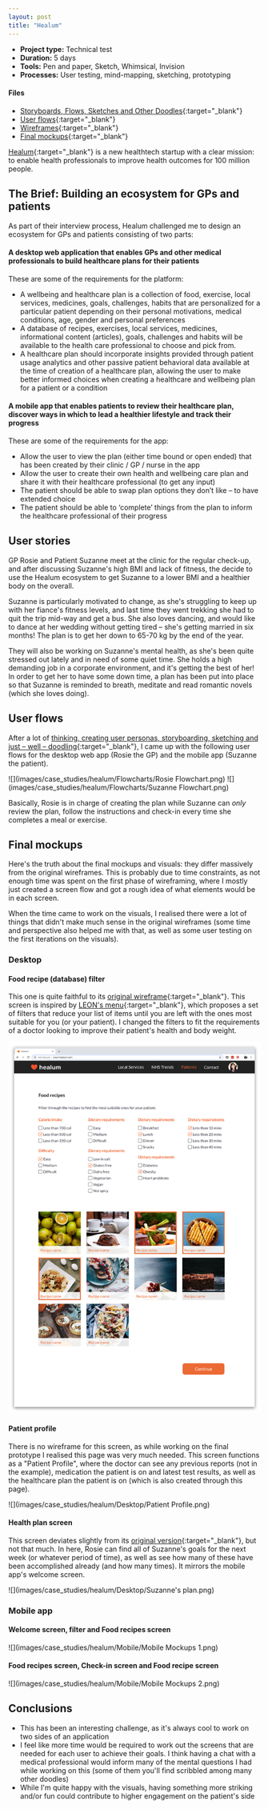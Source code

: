 ```yaml
---
layout: post
title: "Healum"
---
```


* **Project type:** Technical test
* **Duration:** 5 days
* **Tools:** Pen and paper, Sketch, Whimsical, Invision
* **Processes:** User testing, mind-mapping, sketching, prototyping


#### Files
* [Storyboards, Flows, Sketches and Other Doodles](https://drive.google.com/open?id=1i1agdQ3ebcL3ua5rXugp5XGRDEZQ1g7c){:target="_blank"}
* [User flows](https://drive.google.com/open?id=1plNBOuh9__sJOuwayNDrmrXwphrABshr){:target="_blank"}
* [Wireframes](https://drive.google.com/open?id=1SI5NqTCg3Jq97Yv599Y4cYDaH_XStAcY){:target="_blank"}
* [Final mockups](https://drive.google.com/open?id=1t-BAlLAyzbGJKuCfpUROWTMEbgVp4dvn){:target="_blank"}


[Healum](http://www.healum.com/){:target="_blank"} is a new healthtech startup with a clear mission: to enable health professionals to improve health outcomes for 100 million people.

## The Brief: Building an ecosystem for GPs and patients

As part of their interview process, Healum challenged me to design an ecosystem for GPs and patients consisting of two parts:

#### A desktop web application that enables GPs and other medical professionals to build healthcare plans for their patients

These are some of the requirements for the platform:

* A wellbeing and healthcare plan is a collection of food, exercise, local services, medicines, goals, challenges, habits that are personalized for a particular patient depending on their personal motivations, medical conditions, age, gender and personal preferences
* A database of recipes, exercises, local services, medicines, informational content (articles), goals, challenges and habits will be available to the health care professional to choose and pick from.
* A healthcare plan should incorporate insights provided through patient usage analytics and other passive patient behavioral data available at the time of creation of a healthcare plan, allowing the user to make better informed choices when creating a healthcare and wellbeing plan for a patient or a condition

#### A mobile app that enables patients to review their healthcare plan, discover ways in which to lead a healthier lifestyle and track their progress

These are some of the requirements for the app:

* Allow the user to view the plan (either time bound or open ended) that has been created by their clinic / GP / nurse in the app
* Allow the user to create their own health and wellbeing care plan and share it with their healthcare professional (to get any input)
* The patient should be able to swap plan options they don’t like – to have extended choice
* The patient should be able to ‘complete’ things from the plan to inform the healthcare professional of their progress

## User stories

GP Rosie and Patient Suzanne meet at the clinic for the regular check-up, and after discussing Suzanne's high BMI and lack of fitness, the decide to use the Healum ecosystem to get Suzanne to a lower BMI and a healthier body on the overall.

Suzanne is particularly motivated to change, as she's struggling to keep up with her fiance's fitness levels, and last time they went trekking she had to quit the trip mid-way and get a bus. She also loves dancing, and would like to dance at her wedding without getting tired – she's getting married in six months! The plan is to get her down to 65-70 kg by the end of the year.

They will also be working on Suzanne's mental health, as she's been quite stressed out lately and in need of some quiet time. She holds a high demanding job in a corporate environment, and it's getting the best of her! In order to get her to have some down time, a plan has been put into place so that Suzanne is reminded to breath, meditate and read romantic novels (which she loves doing).

## User flows

After a lot of [thinking, creating user personas, storyboarding, sketching and just – well – doodling](https://drive.google.com/open?id=1i1agdQ3ebcL3ua5rXugp5XGRDEZQ1g7c){:target="_blank"}, I came up with the following user flows for the desktop web app (Rosie the GP) and the mobile app (Suzanne the patient).

![](images/case_studies/healum/Flowcharts/Rosie Flowchart.png)
![](images/case_studies/healum/Flowcharts/Suzanne Flowchart.png)

Basically, Rosie is in charge of creating the plan while Suzanne can *only* review the plan, follow the instructions and check-in every time she completes a meal or exercise.



## Final mockups

Here's the truth about the final mockups and visuals: they differ massively from the original wireframes. This is probably due to time constraints, as not enough time was spent on the first phase of wireframing, where I mostly just created a screen flow and got a rough idea of what elements would be in each screen.

When the time came to work on the visuals, I realised there were a lot of things that didn't make much sense in the original wireframes (some time and perspective also helped me with that, as well as some user testing on the first iterations on the visuals).

### Desktop

#### Food recipe (database) filter
This one is quite faithful to its [original wireframe](https://drive.google.com/open?id=19HwhkVuw7hhX5L2eWA5Zl6nb5hZBsvq7){:target="_blank"}. This screen is inspired by [LEON's menu](https://leon.co/menu/all-day/){:target="_blank"}, which proposes a set of filters that reduce your list of items until you are left with the ones most suitable for you (or your patient). I changed the filters to fit the requirements of a doctor looking to improve their patient's health and body weight.

![](images/case_studies/healum/Desktop/Filter.png)


#### Patient profile
There is no wireframe for this screen, as while working on the final prototype I realised this page was very much needed. This screen functions as a "Patient Profile", where the doctor can see any previous reports (not in the example), medication the patient is on and latest test results, as well as the healthcare plan the patient is on (which is also created through this page).

![](images/case_studies/healum/Desktop/Patient Profile.png)

#### Health plan screen
This screen deviates slightly from its [original version](https://drive.google.com/open?id=1db1HP7O4L_l6Eq3qkRzEsQ8Np0YslShr){:target="_blank"}, but not that much. In here, Rosie can find all of Suzanne's goals for the next week (or whatever period of time), as well as see how many of these have been accomplished already (and how many times). It mirrors the mobile app's welcome screen.

![](images/case_studies/healum/Desktop/Suzanne's plan.png)

### Mobile app

#### Welcome screen, filter and Food recipes screen

![](images/case_studies/healum/Mobile/Mobile Mockups 1.png)

#### Food recipes screen, Check-in screen and Food recipe screen

![](images/case_studies/healum/Mobile/Mobile Mockups 2.png)

## Conclusions

* This has been an interesting challenge, as it's always cool to work on two sides of an application
* I feel like more time would be required to work out the screens that are needed for each user to achieve their goals. I think having a chat with a medical professional would inform many of the mental questions I had while working on this (some of them you'll find scribbled among many other doodles)
* While I'm quite happy with the visuals, having something more striking and/or fun could contribute to higher engagement on the patient's side
